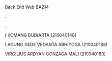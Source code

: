 Back End Web BA214

.


.

I KOMANG BUDIARTA (210040148)

I AGUNG GEDE VEDANTA ABHIYOGA (210040188)

VIRGILIUS ARDYAN GONZAGA MALI (210040180)

